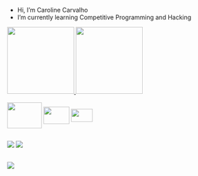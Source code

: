 - Hi, I’m Caroline Carvalho
- I’m currently learning Competitive Programming and Hacking
  

<div> 
  <a href="https://github.com/carolineccarvalho">
  <img height="155em" src="https://github-readme-stats.vercel.app/api?username=carolineccarvalho&show_icons=true&theme=transparent&include_all_commits=true&count_privete=true"/>
  <img height="155em" src="https://github-readme-stats.vercel.app/api/top-langs/?username=carolineccarvalho&layout=compact&langs_count=16&theme=transparent"/>
</div> 
    
<div>
  <style="display: inline_block"><br>
  <link rel="stylesheet" type='text/css' href="https://cdn.jsdelivr.net/gh/devicons/devicon@latest/devicon.min.css"/>
    <a href="https://archlinux.org/" target="_blank"><img align="center" height="60" width="80" src="https://cdn.jsdelivr.net/gh/devicons/devicon@latest/icons/archlinux/archlinux-original-wordmark.svg" target="_blank"></a>
    <a href="https://www.python.org/" target="_blank"><img align="center" height="40" width="60" src="https://cdn.jsdelivr.net/gh/devicons/devicon@latest/icons/python/python-original.svg" target="_blank"></a>
    <a href="https://cplusplus.com/" target="_blank"><img align="center" height="30" width="50" src="https://cdn.jsdelivr.net/gh/devicons/devicon@latest/icons/cplusplus/cplusplus-line.svg" target="_blank"></a>   
</div> 
    
##
<div>
  <a href="https://www.linkedin.com/in/caroline-carvalho-bb1394237/" target="_blank"><img src="https://img.shields.io/badge/LinkedIn-0077B5?style=for-the-badge&logo=linkedin&logoColor=white" target="_blank"></a>
  <a href="https://codeforces.com/profile/violetcoop" target="_blank"><img src="https://img.shields.io/badge/Codeforces-445f9d?style=for-the-badge&logo=Codeforces&logoColor=white" target="_blank"></a>
</div>

##
<div>
 <img align="center" src="https://media.discordapp.net/attachments/1104183631192268872/1204417355501936730/undefined_-_Imgur.gif" />
</div>
